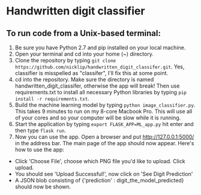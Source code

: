 # Handwritten digit classifier
## To run code from a Unix-based terminal:
1. Be sure you have Python 2.7 and pip installed on your local machine.
2. Open your terminal and cd into your home (~) directory.
3. Clone the repository by typing ```git clone https://github.com/nicklip/handwritten_digit_classifer.git```. Yes, classifier is misspelled as "classifer", I'll fix this at some point. 
4. cd into the repository. Make sure the directory is named handwritten_digit_classifer, otherwise the app will break! Then use requirements.txt to install all necessary Python libraries by typing ```pip install -r requirements.txt```.
6. Build the machine learning model by typing ```python image_classifier.py```. This takes 9 minutes to run on my 8-core Macbook Pro. This will use all of your cores and so your computer will be slow while it is running.
7. Start the application by typing ```export FLASK_APP=ML_app.py``` hit enter and then type ```flask run```.
8. Now you can use the app. Open a browser and put http://127.0.0.1:5000/ in the address bar. The main page of the app should now appear. Here's how to use the app: 
  * Click 'Choose File', choose which PNG file you'd like to upload. Click upload.
  * You should see 'Upload Successful!', now click on 'See Digit Prediction'
  * A JSON blob consisting of {'prediction' :  digit_the_model_predicted} should now be shown. 